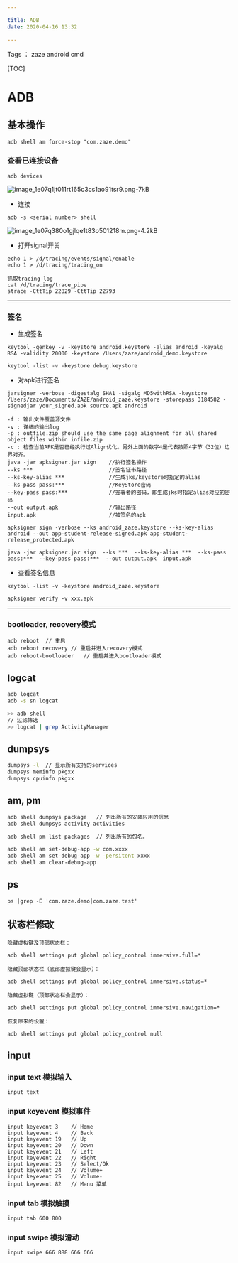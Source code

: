 ```yaml
---

title: ADB
date: 2020-04-16 13:32

---
```


Tags ： zaze android cmd

[TOC]

# ADB

## 基本操作

```
adb shell am force-stop "com.zaze.demo"
```

### 查看已连接设备

```
adb devices
```
![image_1e07q1jt011rt165c3cs1ao91tsr9.png-7kB][1]

- 连接
```
adb -s <serial number> shell
```
![image_1e07q380o1gjlqe1t83o501218m.png-4.2kB][2]

- 打开signal开关
```
echo 1 > /d/tracing/events/signal/enable
echo 1 > /d/tracing/tracing_on

抓取tracing log
cat /d/tracing/trace_pipe
strace -CttTip 22829 -CttTip 22793
```


---

### 签名

- 生成签名

```
keytool -genkey -v -keystore android.keystore -alias android -keyalg RSA -validity 20000 -keystore /Users/zaze/android_demo.keystore

keytool -list -v -keystore debug.keystore

```
- 对apk进行签名


```
jarsigner -verbose -digestalg SHA1 -sigalg MD5withRSA -keystore /Users/zaze/Documents/ZAZE/android_zaze.keystore -storepass 3184582 -signedjar your_signed.apk source.apk android
```

```
-f : 输出文件覆盖源文件
-v : 详细的输出log
-p : outfile.zip should use the same page alignment for all shared object files within infile.zip
-c : 检查当前APK是否已经执行过Align优化。另外上面的数字4是代表按照4字节（32位）边界对齐。
java -jar apksigner.jar sign    //执行签名操作
--ks ***                        //签名证书路径
--ks-key-alias ***              //生成jks/keystore时指定的alias
--ks-pass pass:***              //KeyStore密码
--key-pass pass:***             //签署者的密码，即生成jks时指定alias对应的密码
--out output.apk                //输出路径
input.apk                       //被签名的apk

apksigner sign -verbose --ks android_zaze.keystore --ks-key-alias android --out app-student-release-signed.apk app-student-release_protected.apk 

java -jar apksigner.jar sign  --ks ***  --ks-key-alias ***  --ks-pass pass:***  --key-pass pass:***  --out output.apk  input.apk  
```

- 查看签名信息
```
keytool -list -v -keystore android_zaze.keystore
```

```
apksigner verify -v xxx.apk
```


---

### bootloader, recovery模式

```
adb reboot  // 重启
adb reboot recovery // 重启并进入recovery模式
adb reboot-bootloader   // 重启并进入bootloader模式
```

## logcat 

```bash
adb logcat
adb -s sn logcat
```

```bash
>> adb shell
// 过滤筛选
>> logcat | grep ActivityManager 

```

## dumpsys
```bash
dumpsys -l  // 显示所有支持的services
dumpsys meminfo pkgxx
dumpsys cpuinfo pkgxx
```

## am, pm

```bash
adb shell dumpsys package   // 列出所有的安装应用的信息
adb shell dumpsys activity activities

adb shell pm list packages  // 列出所有的包名。

adb shell am set-debug-app -w com.xxxx
adb shell am set-debug-app -w -persitent xxxx
adb shell am clear-debug-app
```

## ps

```
ps |grep -E 'com.zaze.demo|com.zaze.test'
```

## 状态栏修改
```b
隐藏虚拟键及顶部状态栏：

adb shell settings put global policy_control immersive.full=*

隐藏顶部状态栏（底部虚拟键会显示）：

adb shell settings put global policy_control immersive.status=*

隐藏虚拟键（顶部状态栏会显示）：

adb shell settings put global policy_control immersive.navigation=*

恢复原来的设置：

adb shell settings put global policy_control null
```
## input

### input text 模拟输入
```
input text
```

### input keyevent 模拟事件
```
input keyevent 3    // Home
input keyevent 4    // Back
input keyevent 19   // Up
input keyevent 20   // Down
input keyevent 21   // Left
input keyevent 22   // Right
input keyevent 23   // Select/Ok
input keyevent 24   // Volume+
input keyevent 25   // Volume-
input keyevent 82   // Menu 菜单
```

### input tab 模拟触摸
```
input tab 600 800
```

### input swipe 模拟滑动

```
input swipe 666 888 666 666
```

  [1]: http://static.zybuluo.com/zaze/53kqp387aoy6xdxryh1yk2lx/image_1e07q1jt011rt165c3cs1ao91tsr9.png
  [2]: http://static.zybuluo.com/zaze/k8cyxkqs5eq1eb7vk63zfodg/image_1e07q380o1gjlqe1t83o501218m.png
